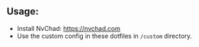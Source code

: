 ## Usage:

- Install NvChad: <https://nvchad.com>
- Use the custom config in these dotfiles in `/custom` directory.
